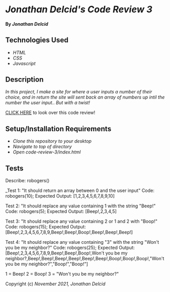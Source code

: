 # _Jonathan Delcid's Code Review 3_

#### By _**Jonathan Delcid**_


## Technologies Used

* _HTML_
* _CSS_ 
* _Javascript_


## Description

_In this project, I make a site for where a user inputs a number of their choice, and in return the site will sent back an array of numbers up intil the number the user input.. But with a twist!_

<p><a href="https://delcidj22.github.io/code-review-3">CLICK HERE</a> to look over this code review!</p>

## Setup/Installation Requirements

* _Clone this repository to your desktop_
* _Navigate to top of directory_
* _Open code-review-3/index.html_

## Tests
Describe: robogers()

_Test 1: "It should return an array between 0 and the user input" 
Code: robogers(10); 
Expected Output: [1,2,3,4,5,6,7,8,9,10]

Test 2: "It should replace any value containing 1 with the string "Beep!" 
Code: robogers(5); 
Expected Output: [Beep!,2,3,4,5]

Test 3: "It should replace any value containing 2 or 1 and 2 with "Boop!" 
Code: robogers(15); 
Expected Output: [Beep!,2,3,4,5,6,7,8,9,Beep!,Beep!,Boop!,Beep!,Beep!,Beep!]

Test 4: "It should replace any value containing "3" with the string "Won't you be my neighbor?" 
Code: robogers(25); 
Expected Output: [Beep!,2,3,4,5,6,7,8,9,Beep!,Beep!,Boop!,Won't you be my neighbor?,Beep!,Beep!,Beep!,Beep!,Beep!,Beep!,Boop!,Boop!,Boop!,"Won't you be my neighbor?","Boop!","Boop!"]

1 = Beep!
2 = Boop!
3 = "Won't you be my neighbor?"





Copyright (c) _November 2021, Jonathan Delcid_